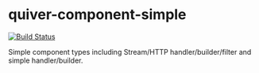 # quiver-component-simple

[![Build Status](https://travis-ci.org/quiverjs/quiver-component-simple.svg?branch=master)](https://travis-ci.org/quiverjs/quiver-component-simple)

Simple component types including Stream/HTTP handler/builder/filter and simple handler/builder.
